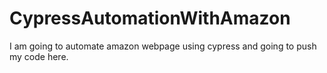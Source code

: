 # CypressAutomationWithAmazon
I am going to automate amazon webpage using cypress and going to push my code here.
